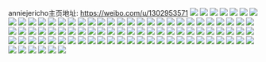 anniejericho主页地址: https://weibo.com/u/1302953571 
![](https://wx4.sinaimg.cn/mw2000/4da97e63ly1h9e1jlp2sxj22802yoqv8.jpg) 
![](https://wx4.sinaimg.cn/mw2000/4da97e63ly1h9e1jj8gkej22802yoe84.jpg) 
![](https://wx4.sinaimg.cn/mw2000/4da97e63ly1h9e1jovgksj22802yo7wk.jpg) 
![](https://wx4.sinaimg.cn/mw2000/4da97e63ly1h76y4iim6nj21o0280npe.jpg) 
![](https://wx4.sinaimg.cn/mw2000/4da97e63ly1h76y4gg3b9j21o02804qq.jpg) 
![](https://wx4.sinaimg.cn/mw2000/4da97e63ly1h76y4nqq76j236c36anpg.jpg) 
![](https://wx4.sinaimg.cn/mw2000/4da97e63ly1h76y4adhg6j22802dku0y.jpg) 
![](https://wx4.sinaimg.cn/mw2000/4da97e63ly1h76y4cvlzgj22802yoqv6.jpg) 
![](https://wx4.sinaimg.cn/mw2000/4da97e63ly1h76y4eps2qj22dc2v3u0x.jpg) 
![](https://wx4.sinaimg.cn/mw2000/4da97e63ly1h76y4kcl3nj224836cjy9.jpg) 
![](https://wx4.sinaimg.cn/mw2000/4da97e63ly1gsgfhnibauj21400u0k0u.jpg) 
![](https://wx4.sinaimg.cn/mw2000/4da97e63ly1gsc54i934zj22c0340hdu.jpg) 
![](https://wx4.sinaimg.cn/mw2000/4da97e63ly1gs9rkjblcaj21ho1zk7wl.jpg) 
![](https://wx4.sinaimg.cn/mw2000/4da97e63ly1gs9rkr2p8jj22802yob2j.jpg) 
![](https://wx4.sinaimg.cn/mw2000/4da97e63ly1gs9rky7ymxj22802yo4qz.jpg) 
![](https://wx4.sinaimg.cn/mw2000/4da97e63ly1gs9rlmnhk8j22802yo1l7.jpg) 
![](https://wx4.sinaimg.cn/mw2000/4da97e63ly1gs9rlry6raj22802yox6y.jpg) 
![](https://wx4.sinaimg.cn/mw2000/4da97e63ly1gs9rlxahp8j22802yoqve.jpg) 
![](https://wx4.sinaimg.cn/mw2000/4da97e63ly1gqbz4pz2wpj20u0140wwv.jpg) 
![](https://wx4.sinaimg.cn/mw2000/4da97e63ly1gqbz4qbs6zj21400u07ar.jpg) 
![](https://wx4.sinaimg.cn/mw2000/4da97e63ly1gqbz4pi4h2j20u0140dk3.jpg) 
![](https://wx4.sinaimg.cn/mw2000/4da97e63gy1gq1tta7hs8j23402c0kjl.jpg) 
![](https://wx4.sinaimg.cn/mw2000/4da97e63gy1gp9xtfvq62j20mi0u0tep.jpg) 
![](https://wx4.sinaimg.cn/mw2000/4da97e63ly1gnbmj3a9w1j20u01407e4.jpg) 
![](https://wx4.sinaimg.cn/mw2000/4da97e63ly1gjsmss2wxkj22c03404qr.jpg) 
![](https://wx4.sinaimg.cn/mw2000/4da97e63ly1gjsmsv945tj22c0340hdv.jpg) 
![](https://wx4.sinaimg.cn/mw2000/4da97e63ly1gjsmsyinoqj21sc2dsb2c.jpg) 
![](https://wx4.sinaimg.cn/mw2000/4da97e63ly1gjsmt2usxej222o340npg.jpg) 
![](https://wx4.sinaimg.cn/mw2000/4da97e63ly1gitx3t8r6kj21sc2dsx6r.jpg) 
![](https://wx4.sinaimg.cn/mw2000/4da97e63ly1gitx3ut3l7j21sc2dsb2c.jpg) 
![](https://wx4.sinaimg.cn/mw2000/4da97e63ly1ggu6oalcxtj21sc2dsb2b.jpg) 
![](https://wx4.sinaimg.cn/mw2000/4da97e63ly1ggu6oe66ccj21sc2dsx6q.jpg) 
![](https://wx4.sinaimg.cn/mw2000/4da97e63ly1ggu6o4xd8vj21sc2dskjn.jpg) 
![](https://wx4.sinaimg.cn/mw2000/4da97e63ly1ggj9o2t4p7j22c02gm4qq.jpg) 
![](https://wx4.sinaimg.cn/mw2000/4da97e63ly1gdbsgad841j22c0340b2f.jpg) 
![](https://wx4.sinaimg.cn/mw2000/4da97e63ly1gdbsg7cav5j22c0340hdy.jpg) 
![](https://wx4.sinaimg.cn/mw2000/4da97e63ly1gdbsge4w7pj20u0140thj.jpg) 
![](https://wx4.sinaimg.cn/mw2000/4da97e63ly1gdbsgd46vlj22c0340u12.jpg) 
![](https://wx4.sinaimg.cn/mw2000/4da97e63ly1gdbsgdrtn2j20u0140thi.jpg) 
![](https://wx4.sinaimg.cn/mw2000/4da97e63ly1gbvny454y5j22c0340u0x.jpg) 
![](https://wx4.sinaimg.cn/mw2000/4da97e63ly1gbfrbv6c9hj20u0140qh2.jpg) 
![](https://wx4.sinaimg.cn/mw2000/4da97e63ly1gbfr9s17f5j20u0140k49.jpg) 
![](https://wx4.sinaimg.cn/mw2000/4da97e63ly1gbfr9td8z5j20u0140k76.jpg) 
![](https://wx4.sinaimg.cn/mw2000/4da97e63ly1gbfr9uqgm0j20u0140ao8.jpg) 
![](https://wx4.sinaimg.cn/mw2000/4da97e63ly1gbfrax6kjoj20mi0u0wjn.jpg) 
![](https://wx4.sinaimg.cn/mw2000/4da97e63ly1gbfradlp5oj20mi0u0wk6.jpg) 
![](https://wx4.sinaimg.cn/mw2000/4da97e63ly1galynu73y0j21hc0u0tlq.jpg) 
![](https://wx4.sinaimg.cn/mw2000/4da97e63ly1galynspv5pj21hc0u0wrk.jpg) 
![](https://wx4.sinaimg.cn/mw2000/4da97e63ly1galynv6m2kj20u0140qab.jpg) 
![](https://wx4.sinaimg.cn/mw2000/4da97e63gy1gag9qz081ej21ho20xx6r.jpg) 
![](https://wx4.sinaimg.cn/mw2000/4da97e63gy1gacoevdwpxj20tu13uu0x.jpg) 
![](https://wx4.sinaimg.cn/mw2000/4da97e63ly1ga0zsfywidj22c03401kz.jpg) 
![](https://wx4.sinaimg.cn/mw2000/4da97e63ly1g98vupqys5j23402c0qcz.jpg) 
![](https://wx4.sinaimg.cn/mw2000/4da97e63ly1g98vusce9pj22c0340x6p.jpg) 
![](https://wx4.sinaimg.cn/mw2000/4da97e63ly1g98vuo5nohj22c0340x6p.jpg) 
![](https://wx4.sinaimg.cn/mw2000/4da97e63ly1g7qziipo5ij20u0140aob.jpg) 
![](https://wx4.sinaimg.cn/mw2000/4da97e63ly1g7qzil98dbj20u014laly.jpg) 
![](https://wx4.sinaimg.cn/mw2000/4da97e63gy1g7jkoo58kfj20u0140dr8.jpg) 
![](https://wx4.sinaimg.cn/mw2000/4da97e63ly1g73x4l4jgej21o02014qp.jpg) 
![](https://wx4.sinaimg.cn/mw2000/4da97e63ly1g6sfxqnffej221f21fx6p.jpg) 
![](https://wx4.sinaimg.cn/mw2000/4da97e63ly1g4vnb3zr63j20rs15oqez.jpg) 
![](https://wx4.sinaimg.cn/mw2000/4da97e63ly1g4vnb4bpy5j21400u0aeh.jpg) 
![](https://wx4.sinaimg.cn/mw2000/4da97e63ly1g4ta3gdiw2j23402c04qs.jpg) 
![](https://wx4.sinaimg.cn/mw2000/4da97e63ly1g4earadxnzj22bc2bckjl.jpg) 
![](https://wx4.sinaimg.cn/mw2000/4da97e63ly1g4dqgy8udhj20u0140b29.jpg) 
![](https://wx4.sinaimg.cn/mw2000/4da97e63ly1g3diifj0orj20u0140qb2.jpg) 
![](https://wx4.sinaimg.cn/mw2000/4da97e63ly1g3diigrcn7j20u0140qb7.jpg) 
![](https://wx4.sinaimg.cn/mw2000/4da97e63ly1g2ke4y574gj21400u07h9.jpg) 
![](https://wx4.sinaimg.cn/mw2000/4da97e63ly1g2ke4ypka3j21400u0k2d.jpg) 
![](https://wx4.sinaimg.cn/mw2000/4da97e63ly1g23jkck5kfj215o15oe81.jpg) 
![](https://wx4.sinaimg.cn/mw2000/4da97e63gy1g1psg76tbzj22c03401ky.jpg) 
![](https://wx4.sinaimg.cn/mw2000/4da97e63gy1g1psg4hq3uj22c03401ky.jpg) 
![](https://wx4.sinaimg.cn/mw2000/4da97e63gy1g1psg9hw25j22c03401l0.jpg) 
![](https://wx4.sinaimg.cn/mw2000/4da97e63gy1g1psgacq5rj21cc1su7wh.jpg) 
![](https://wx4.sinaimg.cn/mw2000/4da97e63ly1g1e5otjv60j20u0140q7j.jpg) 
![](https://wx4.sinaimg.cn/mw2000/4da97e63ly1g0ma9y7ndkj20y60u0jx6.jpg) 
![](https://wx4.sinaimg.cn/mw2000/4da97e63ly1fzk6qt1txjj20rs0rs4qp.jpg) 
![](https://wx4.sinaimg.cn/mw2000/4da97e63gy1fz1mhwi98ij22c03407ws.jpg) 
![](https://wx4.sinaimg.cn/mw2000/4da97e63gy1fyk5y3zqllj20qo0zktee.jpg) 
![](https://wx4.sinaimg.cn/mw2000/4da97e63gy1fyi8z3szxsj20qo0zkds2.jpg) 
![](https://wx4.sinaimg.cn/mw2000/4da97e63gy1fyi8z4oukfj20zk0qogtp.jpg) 
![](https://wx4.sinaimg.cn/mw2000/4da97e63ly1fwz7rp43u8j20qo0zke0m.jpg) 
![](https://wx4.sinaimg.cn/mw2000/4da97e63ly1fwz7rpn9dpj20zk0qo168.jpg) 
![](https://wx4.sinaimg.cn/mw2000/4da97e63ly1fw8018o9ooj20qo0zkdxc.jpg) 
![](https://wx4.sinaimg.cn/mw2000/4da97e63gy1ft5qzwu9shj20qo0zkqd1.jpg) 
![](https://wx4.sinaimg.cn/mw2000/4da97e63gy1ft5qzy8abkj20qo0zk7a9.jpg) 
![](https://wx4.sinaimg.cn/mw2000/4da97e63gy1ft5r00s2juj20qo0zkn3f.jpg) 
![](https://wx4.sinaimg.cn/mw2000/4da97e63ly1fs9q3hkb2mj20zk0qo7d7.jpg) 
